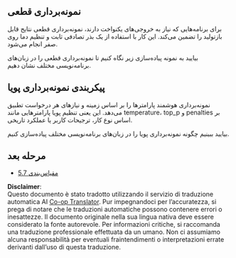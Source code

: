 <!--
CO_OP_TRANSLATOR_METADATA:
{
  "original_hash": "3cb0da3badd51d73ab78ebade2827d98",
  "translation_date": "2025-06-12T23:44:00+00:00",
  "source_file": "05-AdvancedTopics/mcp-sampling/README.md",
  "language_code": "it"
}
-->
## نمونه‌برداری قطعی

برای برنامه‌هایی که نیاز به خروجی‌های یکنواخت دارند، نمونه‌برداری قطعی نتایج قابل بازتولید را تضمین می‌کند. این کار با استفاده از یک بذر تصادفی ثابت و تنظیم دما روی صفر انجام می‌شود.

بیایید به نمونه پیاده‌سازی زیر نگاه کنیم تا نمونه‌برداری قطعی را در زبان‌های برنامه‌نویسی مختلف نشان دهیم.

## پیکربندی نمونه‌برداری پویا

نمونه‌برداری هوشمند پارامترها را بر اساس زمینه و نیازهای هر درخواست تطبیق می‌دهد. این یعنی تنظیم پویا پارامترهایی مانند temperature، top_p و penalties بر اساس نوع کار، ترجیحات کاربر یا عملکرد تاریخی.

بیایید ببینیم چگونه نمونه‌برداری پویا را در زبان‌های برنامه‌نویسی مختلف پیاده‌سازی کنیم.

## مرحله بعد

- [5.7 مقیاس‌بندی](../mcp-scaling/README.md)

**Disclaimer**:  
Questo documento è stato tradotto utilizzando il servizio di traduzione automatica AI [Co-op Translator](https://github.com/Azure/co-op-translator). Pur impegnandoci per l’accuratezza, si prega di notare che le traduzioni automatiche possono contenere errori o inesattezze. Il documento originale nella sua lingua nativa deve essere considerato la fonte autorevole. Per informazioni critiche, si raccomanda una traduzione professionale effettuata da un umano. Non ci assumiamo alcuna responsabilità per eventuali fraintendimenti o interpretazioni errate derivanti dall’uso di questa traduzione.